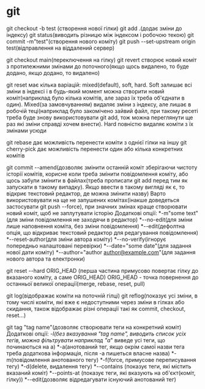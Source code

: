 # git
git checkout -b test (створення нової гілки)
git add .(додає зміни до індексу)
git status(виводить різницю між індексом і робочою текою)
git commit -m"test"(створення нового коміту)
git push --set-upstream origin test(відправлення на віддалений сервер)

git checkout main(переключення на гілку)
git revert створює новий коміт з протилежними змінами до поточного(якщо щось видалено, то буде додано, якщо додано, то видалено)

git reset має кілька варіацій: mixed(default), soft, hard. 
Soft залишає всі зміни в індексі і в будь-який момент можна створити новий коміт(наприклад було кілька комітів, але зараз їх треба об'єднати в один). 
Mixed(за замовчуванням) видаляє зміни з індексу, але лишає в робочій теці(наприклад було закомічено зайвий файл, при такому ресеті треба буде знову використовувати git add, тож можна переглянути ще раз які зміни справді хочем внести).
Hard повністю видаляє коміти з їх змінами усюди

git rebase дає можливість перенести коміти з однієї гілки на іншу
git cherry-pick дає можливість перенести один або кілька конкретних комітів

git commit --amend(дозволяє змінити останній коміт зберігаючи чистоту історії комітів, корисне коли треба змінити повідомлення коміту, або щось забули змінити в файлах(треба прописати git add перед тим як запускати в такому випадку). Якщо ввести в такому вигляді як є, то відкриє текстовий редактор, де можна змінити назву)
Варто використовувати на ще не запушених комітах(інакше доведеться застосувати git push --force), при значних змінах краще створювати новий коміт, щоб не заплутувати історію
Додаткові опції:
*-m"some text"(для зміни повідомлення не заходячи в редактор)
*--no-edit(для зміни лише наповнення коміта, без зміни повідомлення)
*--edit(дефолтна опція, що відкриває текстовий редактор для редагування повідомлення)
*--reset-author(для зміни автора коміту)
*--no-verify(ігнорує попередньо налаштовані перевірки)
*--date="some date"(для задання нової дати коміту)
*--author="author <author@example.com>"(для задання нового автора та електронки)

git reset --hard ORIG_HEAD (перша частина примусово повертає гілку до вказаного коміту, а саме ORIG_HEAD)
ORIG_HEAD - точка повернення до останньої великої операції(merge, rebase, reset, pull)

git log(відображає коміти на поточній гілці)
git reflog(показує усі зміни, в тому числі коміти, які вже є недоступними через зміни в гілках або скидання, також відображає різні операції такі як commit, checkout, reset...)

git tag "tag name"(дозволяє створювати теги на конкретний коміт)
Додаткові опції:
*-l(без вказування "tag name", виводить список усіх тегів, можна фільтрувати наприклад "a*" виведе усі теги, що починаються на a)
*-a(анотований тег, якщо окрім самої назви тега треба додаткова інформація, після -a пишеться власне назва)
*-m(повідомлення анотованого тегу)
*-f(force, примусове переписування тегу)
*-d(delete, видалення тегу)
*--contains <commit>(показує теги, які містить вказаний коміт)
*--points-at <object>(показує теги, які вказують на об'єкт(коміт, гілку))
*--edit(дозволяє відредагувати існуючий анотований тег)
